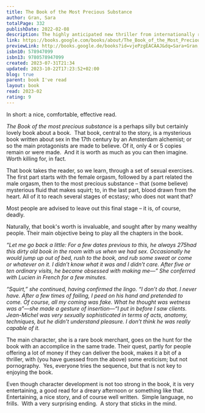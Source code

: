 ```yaml
---  
title: The Book of the Most Precious Substance  
author: Gran, Sara  
totalPage: 332  
publishDate: 2022-02-08  
description: The highly anticipated new thriller from internationally renowned author Sara Gran, author of Come Closer and the Claire DeWitt series. A mysterious book that promises unlimited power and unrivaled sexual pleasure. A down-on-her-luck book dealer hoping for the sale of a lifetime. And a twist so shocking, no one will come out unscathed. After a tragedy too painful to bear, former novelist Lily Albrecht has resigned herself to a dull, sexless life as a rare book dealer. Until she gets a lead on a book that just might turn everything around. The Book of the Most Precious Substance is a 17th century manual on sex magic, rumored to be the most powerful occult book ever written--if it really exists at all. And some of the wealthiest people in the world are willing to pay Lily a fortune to find it-if she can. Her search for the book takes her from New York to New Orleans to Munich to Paris, searching the dark corners of power where the world's wealthiest people use black magic to fulfill their desires. Will Lily fulfill her own desires, and join them? Or will she lose it all searching for a ghost? The Book of the Most Precious Substance is an addictive erotic thriller about the lengths we'll go to get what we need-and what we want.  
link: https://books.google.com/books/about/The_Book_of_the_Most_Precious_Substance.html?hl=&id=vjePzgEACAAJ  
previewLink: http://books.google.de/books?id=vjePzgEACAAJ&dq=Sara+Gran,+The+Book+of+the+most+precious+substance&hl=&as_pt=BOOKS&cd=1&source=gbs_api  
isbn10: 578947099  
isbn13: 9780578947099  
created: 2023-07-31T21:34  
updated: 2023-10-22T17:23:52+02:00  
blog: true  
parent: book I've read  
layout: book  
read: 2023-02  
rating: 9  
---  
```

  
In short: a nice, comfortable, effective read.  
  
*The Book of the most precious substance* is a perhaps silly but certainly lovely book about a book.  That book, central to the story, is a mysterious book written about sex in the 17th century by an Amsterdam alchemist; or so the main protagonists are made to believe. Of it, only 4 or 5 copies remain or were made.  And it is worth as much as you can then imagine. Worth killing for, in fact.  
  
That book takes the reader, so we learn, through a set of sexual exercises.  The first part starts with the female orgasm, followed by a part related the male orgasm, then to the most precious substance – that (some believe) mysterious fluid that makes squirt; to, in the last part, blood drawn from the heart. All of it to reach several stages of ecstasy; who does not want that?  
  
Most people are advised to leave out this final stage – it is, of course, deadly.  
  
Naturally, that book's worth is invaluable, and sought after by many wealthy people.  Their main objective being to play all the chapters in the book.    
  
*“Let me go back a little: For a few dates previous to this, he always 275had this dirty old book in the room with us when we had sex. Occasionally he would jump up out of bed, rush to the book, and rub some sweat or come or whatever on it. I didn’t know what it was and I didn’t care. After five or ten ordinary visits, he became obsessed with making me—” She conferred with Lucien in French for a few minutes.*  
  
*“Squirt,” she continued, having confirmed the lingo. “I don’t do that. I never have. After a few times of failing, I peed on his hand and pretended to come. Of course, all my coming was fake. What he thought was wetness was a”—she made a gesture of insertion—“I put in before I saw clients. Jean-Michel was very sexually sophisticated in terms of acts, anatomy, techniques, but he didn’t understand pleasure. I don’t think he was really capable of it.*  
  
The main character, she is a rare book merchant, goes on the hunt for the book with an accomplice in the same trade. Their quest, partly for people offering a lot of money if they can deliver the book, makes it a bit of a thriller, with (you have guessed from the above) some eroticism; but not pornography.  Yes, everyone tries the sequence, but that is not key to enjoying the book.  
  
Even though character development is not too strong in the book, it is very entertaining, a good read for a dreary afternoon or something like that.   Entertaining, a nice story, and of course well written.  Simple language, no frills.  With a very surprising ending.  A story that sticks in the mind.